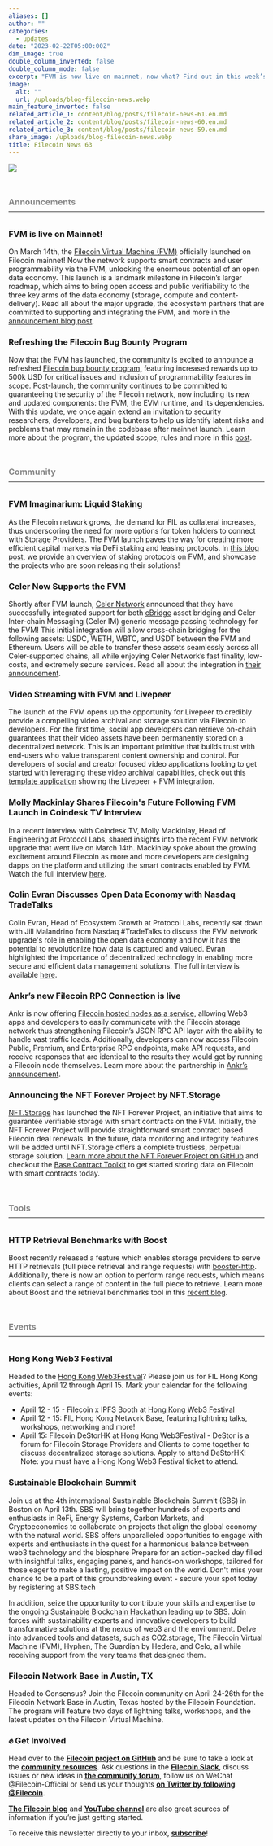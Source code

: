 ```yaml
---
aliases: []
author: ""
categories:
  - updates
date: "2023-02-22T05:00:00Z"
dim_image: true
double_column_inverted: false
double_column_mode: false
excerpt: "FVM is now live on mainnet, now what? Find out in this week’s Filecoin News. "
image:
  alt: ""
  url: /uploads/blog-filecoin-news.webp
main_feature_inverted: false
related_article_1: content/blog/posts/filecoin-news-61.en.md
related_article_2: content/blog/posts/filecoin-news-60.en.md
related_article_3: content/blog/posts/filecoin-news-59.en.md
share_image: /uploads/blog-filecoin-news.webp
title: Filecoin News 63
---
```


![](/uploads/filecoin-news-61.webp)

<h3 style="margin:3em 0 2em 0;padding-bottom:.5em;color:#888888;border-bottom: 2px solid #808080;"><b>Announcements</b></h3>

### **FVM is live on Mainnet!**

On March 14th, the [Filecoin Virtual Machine (FVM)](http://fvm.dev/) officially launched on Filecoin mainnet! Now the network supports smart contracts and user programmability via the FVM, unlocking the enormous potential of an open data economy. This launch is a landmark milestone in Filecoin’s larger roadmap, which aims to bring open access and public verifiability to the three key arms of the data economy (storage, compute and content-delivery). Read all about the major upgrade, the ecosystem partners that are committed to supporting and integrating the FVM, and more in the [announcement blog post](https://filecoin.io/blog/posts/fvm-is-live-on-mainnet/).

### **Refreshing the Filecoin Bug Bounty Program**

Now that the FVM has launched, the community is excited to announce a refreshed [Filecoin bug bounty program,](https://security.filecoin.io/bug-bounty/) featuring increased rewards up to 500k USD for critical issues and inclusion of programmability features in scope. Post-launch, the community continues to be committed to guaranteeing the security of the Filecoin network, now including its new and updated components: the FVM, the EVM runtime, and its dependencies. With this update, we once again extend an invitation to security researchers, developers, and bug bunters to help us identify latent risks and problems that may remain in the codebase after mainnet launch. Learn more about the program, the updated scope, rules and more in this [post](https://filecoin.io/blog/posts/refreshing-the-filecoin-bug-bounty-program/).

<h3 style="margin:3em 0 2em 0;padding-bottom:.5em;color:#888888;border-bottom: 2px solid #808080;"><b>Community</b></h3>

### **FVM Imaginarium: Liquid Staking**

As the Filecoin network grows, the demand for FIL as collateral increases, thus underscoring the need for more options for token holders to connect with Storage Providers. The FVM launch paves the way for creating more efficient capital markets via DeFi staking and leasing protocols. In [this blog post](https://filecoin.io/blog/posts/fvm-imaginarium-staking-and-leasing-protocols/), we provide an overview of staking protocols on FVM, and showcase the projects who are soon releasing their solutions!

### **Celer Now Supports the FVM**

Shortly after FVM launch, [Celer Network](https://celer.network/) announced that they have successfully integrated support for both [cBridge](https://cbridge.celer.network/) asset bridging and Celer Inter-chain Messaging (Celer IM) generic message passing technology for the FVM! This initial integration will allow cross-chain bridging for the following assets: USDC, WETH, WBTC, and USDT between the FVM and Ethereum. Users will be able to transfer these assets seamlessly across all Celer-supported chains, all while enjoying Celer Network’s fast finality, low-costs, and extremely secure services. Read all about the integration in [their announcement](https://blog.celer.network/2023/03/20/celer-cbridge-and-im-support-launched-on-the-filecoin-virtual-machine-fvm/).

### **Video Streaming with FVM and Livepeer**

The launch of the FVM opens up the opportunity for Livepeer to credibly provide a compelling video archival and storage solution via Filecoin to developers. For the first time, social app developers can retrieve on-chain guarantees that their video assets have been permanently stored on a decentralized network. This is an important primitive that builds trust with end-users who value transparent content ownership and control. For developers of social and creator focused video applications looking to get started with leveraging these video archival capabilities, check out this [template application](https://github.com/suhailkakar/FVM-x-Livepeer-Example-App) showing the Livepeer + FVM integration.

### **Molly Mackinlay Shares Filecoin's Future Following FVM Launch in Coindesk TV Interview**

In a recent interview with Coindesk TV, Molly Mackinlay, Head of Engineering at Protocol Labs, shared insights into the recent FVM network upgrade that went live on March 14th. Mackinlay spoke about the growing excitement around Filecoin as more and more developers are designing dapps on the platform and utilizing the smart contracts enabled by FVM. Watch the full interview [here](https://www.coindesk.com/video/protocol-labs-exec-on-future-of-filecoin/).

### **Colin Evran Discusses Open Data Economy with Nasdaq TradeTalks**

Colin Evran, Head of Ecosystem Growth at Protocol Labs, recently sat down with Jill Malandrino from Nasdaq #TradeTalks to discuss the FVM network upgrade's role in enabling the open data economy and how it has the potential to revolutionize how data is captured and valued. Evran highlighted the importance of decentralized technology in enabling more secure and efficient data management solutions. The full interview is available [here](https://www.youtube.com/live/xRDnKXrKmKE?feature=share).

### **Ankr’s new Filecoin RPC Connection is live**

Ankr is now offering [Filecoin hosted nodes as a service](https://www.ankr.com/rpc/filecoin), allowing Web3 apps and developers to easily communicate with the Filecoin storage network thus strengthening Filecoin’s JSON RPC API layer with the ability to handle vast traffic loads. Additionally, developers can now access Filecoin Public, Premium, and Enterprise RPC endpoints, make API requests, and receive responses that are identical to the results they would get by running a Filecoin node themselves. Learn more about the partnership in [Ankr’s announcement](https://www.ankr.com/blog/ankrs-new-filecoin-rpc-connection-is-live/).

### **Announcing the NFT Forever Project by NFT.Storage**

[NFT.Storage](http://nft.storage/) has launched the NFT Forever Project, an initiative that aims to guarantee verifiable storage with smart contracts on the FVM. Initially, the NFT Forever Project will provide straightforward smart contract based Filecoin deal renewals. In the future, data monitoring and integrity features will be added until NFT.Storage offers a complete trustless, perpetual storage solution. [Learn more about the NFT Forever Project on GitHub](https://github.com/lotus-web3/dotStorage-deal-renewal) and checkout the [Base Contract Toolkit](https://github.com/filecoin-project/fvm-starter-kit-deal-making) to get started storing data on Filecoin with smart contracts today.

<h3 style="margin:3em 0 2em 0;padding-bottom:.5em;color:#888888;border-bottom: 2px solid #808080;"><b>Tools</b></h3>

### **HTTP Retrieval Benchmarks with Boost**

Boost recently released a feature which enables storage providers to serve HTTP retrievals (full piece retrieval and range requests) with [booster-http](https://boost.filecoin.io/experimental-features/http-retrieval). Additionally, there is now an option to perform range requests, which means clients can select a range of content in the full piece to retrieve. Learn more about Boost and the retrieval benchmarks tool in this [recent blog](https://filecoin.io/blog/posts/http-retrieval-benchmarks/).

<h3 style="margin:3em 0 2em 0;padding-bottom:.5em;color:#888888;border-bottom: 2px solid #808080;"><b>Events</b></h3>

### **Hong Kong Web3 Festival**

Headed to the [Hong Kong Web3Festival](https://www.web3festival.org/hongkong2023/home?lang=zh-CN)? Please join us for FIL Hong Kong activities, April 12 through April 15. Mark your calendar for the following events:

- April 12 - 15 - Filecoin x IPFS Booth at [Hong Kong Web3 Festival](https://www.web3festival.org/hongkong2023/home?lang=zh-CN)
- April 12 - 15: FIL Hong Kong Network Base, featuring lightning talks, workshops, networking and more!
- April 15: Filecoin DeStorHK at Hong Kong Web3Festival - DeStor is a forum for Filecoin Storage Providers and Clients to come together to discuss decentralized storage solutions. Apply to attend DeStorHK! Note: you must have a Hong Kong Web3 Festival ticket to attend.

### **Sustainable Blockchain Summit**

Join us at the 4th international Sustainable Blockchain Summit (SBS) in Boston on April 13th. SBS will bring together hundreds of experts and enthusiasts in ReFi, Energy Systems, Carbon Markets, and Cryptoeconomics to collaborate on projects that align the global economy with the natural world. SBS offers unparalleled opportunities to engage with experts and enthusiasts in the quest for a harmonious balance between web3 technology and the biosphere Prepare for an action-packed day filled with insightful talks, engaging panels, and hands-on workshops, tailored for those eager to make a lasting, positive impact on the world. Don't miss your chance to be a part of this groundbreaking event - secure your spot today by registering at SBS.tech

In addition, seize the opportunity to contribute your skills and expertise to the ongoing [Sustainable Blockchain Hackathon](https://sbsboston.devpost.com/?ref_feature=challenge&ref_medium=discover) leading up to SBS. Join forces with sustainability experts and innovative developers to build transformative solutions at the nexus of web3 and the environment. Delve into advanced tools and datasets, such as CO2.storage, The Filecoin Virtual Machine (FVM), Hyphen, The Guardian by Hedera, and Celo, all while receiving support from the very teams that designed them.

### **Filecoin Network Base in Austin, TX**

Headed to Consensus? Join the Filecoin community on April 24-26th for the Filecoin Network Base in Austin, Texas hosted by the Filecoin Foundation. The program will feature two days of lightning talks, workshops, and the latest updates on the Filecoin Virtual Machine.

### ✊ Get Involved

Head over to the [**Filecoin project on GitHub**](https://github.com/filecoin-project) and be sure to take a look at the [**community resources**](https://github.com/filecoin-project/community). Ask questions in the [**Filecoin Slack**](http://filecoin.io/slack), discuss issues or new ideas in [**the community forum**](https://discuss.filecoin.io/), follow us on WeChat @Filecoin-Official or send us your thoughts [**on Twitter by following @Filecoin**](https://twitter.com/Filecoin).

[**The Filecoin blog**](https://filecoin.io/blog/) and [**YouTube channel**](https://www.youtube.com/channel/UCPyYmtJYQwxM-EUyRUTp5DA) are also great sources of information if you’re just getting started.

To receive this newsletter directly to your inbox, [**subscribe**](https://mailchi.mp/filecoin.io/subscribe)!
